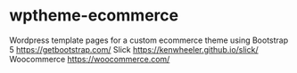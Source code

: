 # wptheme-ecommerce
Wordpress template pages for a custom ecommerce theme using 
Bootstrap 5 https://getbootstrap.com/
Slick https://kenwheeler.github.io/slick/ 
Woocommerce https://woocommerce.com/
